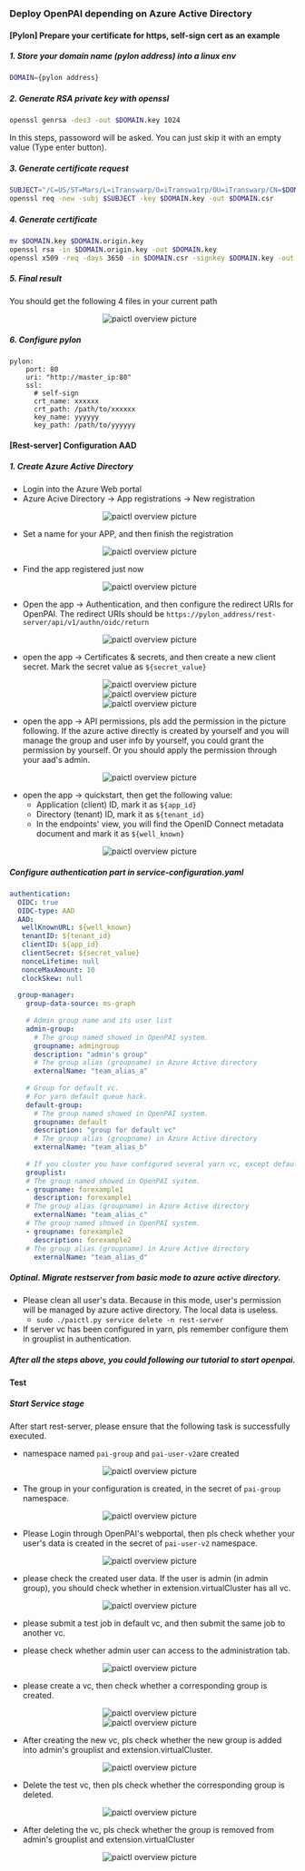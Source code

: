 ### Deploy OpenPAI depending on Azure Active Directory

#### [Pylon] Prepare your certificate for https, self-sign cert as an example

##### 1. Store your domain name (pylon address) into a linux env 

```bash
DOMAIN={pylon address}
```
##### 2. Generate RSA private key with openssl

``` bash
openssl genrsa -des3 -out $DOMAIN.key 1024
```

In this steps, passoword will be asked. You can just skip it with an empty value (Type enter button).

##### 3. Generate certificate request

```bash
SUBJECT="/C=US/ST=Mars/L=iTranswarp/O=iTranswa1rp/OU=iTranswarp/CN=$DOMAIN"
openssl req -new -subj $SUBJECT -key $DOMAIN.key -out $DOMAIN.csr
```

##### 4. Generate certificate

```bash
mv $DOMAIN.key $DOMAIN.origin.key
openssl rsa -in $DOMAIN.origin.key -out $DOMAIN.key
openssl x509 -req -days 3650 -in $DOMAIN.csr -signkey $DOMAIN.key -out $DOMAIN.crt
```

##### 5. Final result

You should get the following 4 files in your current path

<div  align="center">
<img src="image/openssl_result.png" alt="paictl overview picture" style="float: center; margin-right: 10px;" />
</div>

##### 6. Configure pylon

```
pylon:
    port: 80
    uri: "http://master_ip:80"
    ssl:
      # self-sign
      crt_name: xxxxxx
      crt_path: /path/to/xxxxxx
      key_name: yyyyyy
      key_path: /path/to/yyyyyy
```

#### [Rest-server] Configuration AAD

##### 1. Create Azure Active Directory

- Login into the Azure Web portal
- Azure Acive Directory -> App registrations -> New registration

<div  align="center">
<img src="image/path_create_aad.png" alt="paictl overview picture" style="float: center; margin-right: 10px;" />
</div>

- Set a name for your APP, and then finish the registration

<div  align="center">
<img src="image/aad_app_reg.png" alt="paictl overview picture" style="float: center; margin-right: 10px;" />
</div>

- Find the app registered just now

<div  align="center">
<img src="image/aad_registered.png" alt="paictl overview picture" style="float: center; margin-right: 10px;" />
</div>

- Open the app -> Authentication, and then configure the redirect URIs for OpenPAI. The redirect URIs should be ```https://pylon_address/rest-server/api/v1/authn/oidc/return```

<div  align="center">
<img src="image/redirect_uri.png" alt="paictl overview picture" style="float: center; margin-right: 10px;" />
</div>

- open the app -> Certificates & secrets, and then create a new client secret. Mark the secret value as ```${secret_value}``` 

<div  align="center">
<img src="image/cert_secret.png" alt="paictl overview picture" style="float: center; margin-right: 10px;" />
</div>

<div  align="center">
<img src="image/add_a_client_secret.png" alt="paictl overview picture" style="float: center; margin-right: 10px;" />
</div>

<div  align="center">
<img src="image/secret_value.png" alt="paictl overview picture" style="float: center; margin-right: 10px;" />
</div>

- open the app -> API permissions, pls add the permission in the picture following. If the azure active directly is created by yourself and you will manage the group and user info by yourself, you could grant the permission by yourself. Or you should apply the permission through your aad's admin.
 
<div  align="center">
<img src="image/api_permissions.png" alt="paictl overview picture" style="float: center; margin-right: 10px;" />
</div>

- open the app -> quickstart, then get the following value:
    - Application (client) ID, mark it as ```${app_id}```
    - Directory (tenant) ID, mark it as ```${tenant_id}```
    - In the endpoints' view, you will find the OpenID Connect metadata document and mark it as ```${well_known}```

<div  align="center">
<img src="image/quick_start.png" alt="paictl overview picture" style="float: center; margin-right: 10px;" />
</div>

##### Configure authentication part in service-configuration.yaml

```yaml
authentication:
  OIDC: true
  OIDC-type: AAD
  AAD:
   wellKnownURL: ${well_known}
   tenantID: ${tenant_id}
   clientID: ${app_id}
   clientSecret: ${secret_value}
   nonceLifetime: null
   nonceMaxAmount: 10
   clockSkew: null
  
  group-manager:
    group-data-source: ms-graph
  
    # Admin group name and its user list
    admin-group:
      # The group named showed in OpenPAI system.
      groupname: admingroup
      description: "admin's group"
      # The group alias (groupname) in Azure Active directory
      externalName: "team_alias_a"
    
    # Group for default vc.
    # For yarn default queue hack.
    default-group:
      # The group named showed in OpenPAI system.
      groupname: default
      description: "group for default vc"
      # The group alias (groupname) in Azure Active directory
      externalName: "team_alias_b"
    
    # If you cluster you have configured several yarn vc, except default vc (it has been created in the default-group), you should configure group for each vc in the following list
    grouplist:
    # The group named showed in OpenPAI system.
    - groupname: forexample1
      description: forexample1
    # The group alias (groupname) in Azure Active directory
      externalName: "team_alias_c"
    # The group named showed in OpenPAI system.
    - groupname: forexample2
      description: forexample2
    # The group alias (groupname) in Azure Active directory
      externalName: "team_alias_d"    
```

##### Optinal. Migrate restserver from basic mode to azure active directory.

- Please clean all user's data. Because in this mode, user's permission will be managed by azure active directory. The local data is useless.
    - ```sudo ./paictl.py service delete -n rest-server```
- If server vc has been configured in yarn, pls remember configure them in grouplist in authentication.

##### After all the steps above, you could following our tutorial to start openpai.

#### Test

##### Start Service stage

After start rest-server, please ensure that the following task is successfully executed.

- namespace named ```pai-group``` and ```pai-user-v2```are created
 
<div  align="center">
<img src="image/dashboard-ns.png" alt="paictl overview picture" style="float: center; margin-right: 10px;" />
</div>
 
- The group in your configuration is created, in the secret of ```pai-group``` namespace.

<div  align="center">
<img src="image/group-created.png" alt="paictl overview picture" style="float: center; margin-right: 10px;" />
</div>

- Please Login through OpenPAI's webportal, then pls check whether your user's data is created in the secret of ```pai-user-v2``` namespace.

<div  align="center">
<img src="image/user_created.png" alt="paictl overview picture" style="float: center; margin-right: 10px;" />
</div>

- please check the created user data. If the user is admin (in admin group), you should check whether in extension.virtualCluster has all vc. 

<div  align="center">
<img src="image/vc_check.png" alt="paictl overview picture" style="float: center; margin-right: 10px;" />
</div>

- please submit a test job in default vc, and then submit the same job to another vc. 

- please check whether admin user can access to the administration tab.

<div  align="center">
<img src="image/admin_view.png" alt="paictl overview picture" style="float: center; margin-right: 10px;" />
</div>

- please create a vc, then check whether a corresponding group is created.

<div  align="center">
<img src="image/add_vc.png" alt="paictl overview picture" style="float: center; margin-right: 10px;" />
</div>

<div  align="center">
<img src="image/add_vc_new_group.png" alt="paictl overview picture" style="float: center; margin-right: 10px;" />
</div>

- After creating the new vc, pls check whether the new group is added into admin's grouplist and extension.virtualCluster.

<div  align="center">
<img src="image/admin_new_vc.png" alt="paictl overview picture" style="float: center; margin-right: 10px;" />
</div>

- Delete the test vc, then pls check whether the corresponding group is deleted.

<div  align="center">
<img src="image/vc_delete.png" alt="paictl overview picture" style="float: center; margin-right: 10px;" />
</div>

- After deleting the vc, pls check whether the group is removed from admin's grouplist and extension.virtualCluster

<div  align="center">
<img src="image/admin_vc_deleted.png" alt="paictl overview picture" style="float: center; margin-right: 10px;" />
</div>